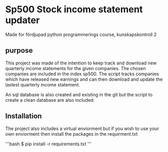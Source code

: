# Sp500 Stock income statement updater
 Made for fördjupad python programmerings course, kunskapskontroll 2

## purpose
This project was made of the intention to keep track and download new quarterly income statements for the given companies.
The chosen companies are included in the index sp500.
The script tracks companies which have released new earnings and can then download and update the lastest quarterly income statement.

An sql database is also created and existing in the git but the script to create a clean database are also included.

## Installation
The project also includes a virtual enviorment but if you wish to use your own enviorment then install the packages in the requirment.txt 

'''bash
$ pip install -r requirements.txt
'''


